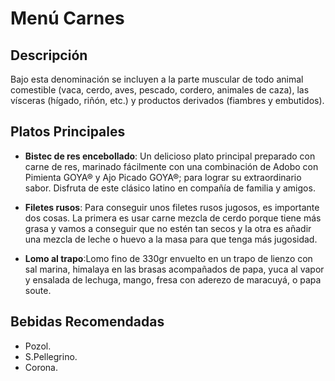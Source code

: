 # Menú Carnes

## Descripción
Bajo esta denominación se incluyen a la parte muscular de todo animal comestible (vaca, cerdo, aves, pescado, cordero, animales de caza), las vísceras (hígado, riñón, etc.) y productos derivados (fiambres y embutidos).

## Platos Principales
- **Bistec de res encebollado**: Un delicioso plato principal  preparado con carne de res, marinado fácilmente con una combinación de Adobo con Pimienta GOYA® y Ajo Picado GOYA®; para lograr su extraordinario sabor. Disfruta de este clásico latino en compañía de familia y amigos.

- **Filetes rusos**: Para conseguir unos filetes rusos jugosos, es importante dos cosas. La primera es usar carne mezcla de cerdo porque tiene más grasa y vamos a conseguir que no estén tan secos y la otra es añadir una mezcla de leche o huevo a la masa para que tenga más jugosidad.

- **Lomo al trapo**:Lomo fino de 330gr envuelto en un trapo de lienzo con sal marina, himalaya en las brasas acompañados de papa, yuca al vapor y ensalada de lechuga, mango, fresa con aderezo de maracuyá, o papa soute.

## Bebidas Recomendadas
- Pozol.
- S.Pellegrino.
- Corona.